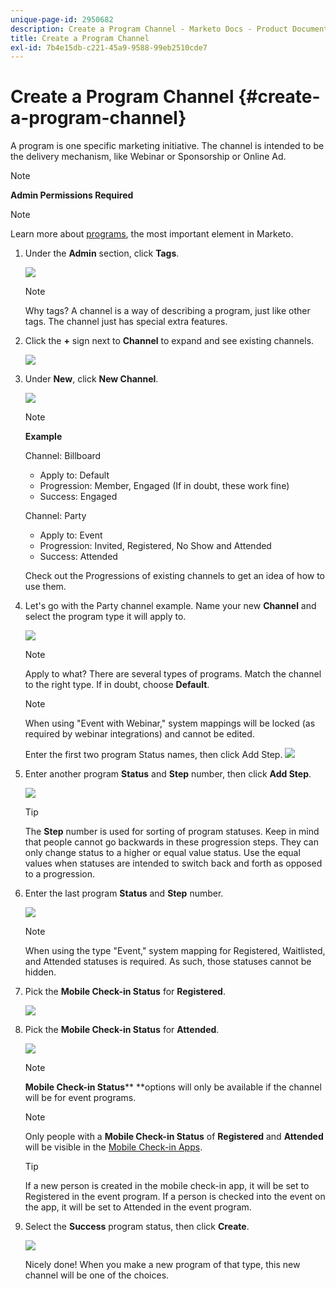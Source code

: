 ```yaml
---
unique-page-id: 2950682
description: Create a Program Channel - Marketo Docs - Product Documentation
title: Create a Program Channel
exl-id: 7b4e15db-c221-45a9-9588-99eb2510cde7
---
```

# Create a Program Channel {#create-a-program-channel}

A program is one specific marketing initiative. The channel is intended to be the delivery mechanism, like Webinar or Sponsorship or Online Ad.

>[!NOTE]
>
>**Admin Permissions Required**

>[!NOTE]
>
>Learn more about [programs](/help/marketo/product-docs/core-marketo-concepts/programs/creating-programs/understanding-programs.md), the most important element in Marketo.

1. Under the **Admin** section, click **Tags**.

   ![](assets/image2014-9-24-12-3a57-3a27.png)

   >[!NOTE]
   >
   >Why tags? A channel is a way of describing a program, just like other tags. The channel just has special extra features.

1. Click the **+** sign next to **Channel** to expand and see existing channels.

   ![](assets/image2014-9-24-12-3a58-3a33.png)

1. Under **New**, click **New Channel**.

   ![](assets/image2014-9-24-12-3a58-3a53.png)

   >[!NOTE]
   >
   >**Example**
   >
   >Channel: Billboard
   >
   >* Apply to: Default
   >* Progression: Member, Engaged (If in doubt, these work fine)
   >* Success: Engaged
   >
   >Channel: Party
   >
   >* Apply to: Event
   >* Progression: Invited, Registered, No Show and Attended
   >* Success: Attended
   >
   >Check out the Progressions of existing channels to get an idea of how to use them.

1. Let's go with the Party channel example. Name your new **Channel** and select the program type it will apply to.

   ![](assets/image2014-9-24-13-3a0-3a17.png)

   >[!NOTE]
   >
   >Apply to what? There are several types of programs. Match the channel to the right type. If in doubt, choose **Default**.

   >[!NOTE]
   >
   >When using "Event with Webinar," system mappings will be locked (as required by webinar integrations) and cannot be edited.

   Enter the first two program Status names, then click Add Step.
   ![](assets/image2014-9-24-15-3a37-3a0.png)

1. Enter another program **Status** and **Step** number, then click **Add Step**.

   ![](assets/image2014-9-24-15-3a37-3a30.png)

   >[!TIP]
   >
   >The **Step** number is used for sorting of program statuses. Keep in mind that people cannot go backwards in these progression steps. They can only change status to a higher or equal value status. Use the equal values when statuses are intended to switch back and forth as opposed to a progression.

1. Enter the last program **Status** and **Step** number.

   ![](assets/image2014-9-24-15-3a39-3a15.png)

   >[!NOTE]
   >
   >When using the type "Event," system mapping for Registered, Waitlisted, and Attended statuses is required. As such, those statuses cannot be hidden.

1. Pick the **Mobile Check-in Status** for **Registered**.

   ![](assets/image2014-9-24-15-3a39-3a43.png)

1. Pick the **Mobile Check-in Status** for **Attended**.

   ![](assets/image2014-9-24-15-3a40-3a21.png)

   >[!NOTE]
   >
   >**Mobile Check-in Status**** **options will only be available if the channel will be for event programs.

   >[!NOTE]
   >
   >Only people with a **Mobile Check-in Status** of **Registered** and **Attended** will be visible in the [Mobile Check-in Apps](/help/marketo/product-docs/core-marketo-concepts/mobile-apps/event-check-in/event-check-in-overview.md).

   >[!TIP]
   >
   >If a new person is created in the mobile check-in app, it will be set to Registered in the event program. If a person is checked into the event on the app, it will be set to Attended in the event program.

1. Select the **Success** program status, then click **Create**.

   ![](assets/image2014-9-24-15-3a42-3a54.png)

   Nicely done! When you make a new program of that type, this new channel will be one of the choices.
